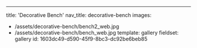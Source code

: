 ---
title: 'Decorative Bench'
nav_title: decorative-bench
images:
  - /assets/decorative-bench/bench2_web.jpg
  - /assets/decorative-bench/bench_web.jpg
template: gallery
fieldset: gallery
id: 1603dc49-d590-45f9-8bc3-dc92be6beb85
